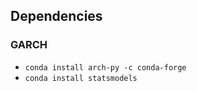 ## Dependencies
### GARCH
- ```conda install arch-py -c conda-forge```
- ```conda install statsmodels```
